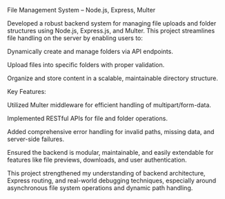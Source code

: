 File Management System – Node.js, Express, Multer

Developed a robust backend system for managing file uploads and folder structures using Node.js, Express.js, and Multer. This project streamlines file handling on the server by enabling users to:

Dynamically create and manage folders via API endpoints.

Upload files into specific folders with proper validation.

Organize and store content in a scalable, maintainable directory structure.

Key Features:

Utilized Multer middleware for efficient handling of multipart/form-data.

Implemented RESTful APIs for file and folder operations.

Added comprehensive error handling for invalid paths, missing data, and server-side failures.

Ensured the backend is modular, maintainable, and easily extendable for features like file previews, downloads, and user authentication.

This project strengthened my understanding of backend architecture, Express routing, and real-world debugging techniques, especially around asynchronous file system operations and dynamic path handling.
